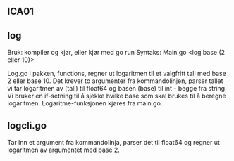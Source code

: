 
## ICA01

## log
Bruk: kompiler og kjør, eller kjør med go run 
Syntaks: Main.go <log base (2 eller 10)> <tall>   

Log.go i pakken, functions, regner ut logaritmen til et valgfritt tall med base 2 eller base 10. Det krever to argumenter fra kommandolinjen,
parser tallet vi tar logaritmen av (tall) til float64 og basen (base) til int - begge fra string. Vi bruker en if-setning til å
sjekke hvilke base som skal brukes til å beregne logaritmen. Logaritme-funksjonen kjøres fra main.go. 

## logcli.go 
Tar inn et argument fra kommandolinja, parser det til float64 og regner ut logaritmen av argumentet med base 2. 
